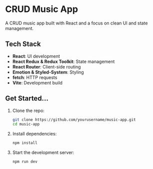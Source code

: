 # CRUD Music App

A CRUD music app built with React and a focus on clean UI and state management.

## Tech Stack

- **React**: UI development
- **React Redux & Redux Toolkit**: State management
- **React Router**: Client-side routing
- **Emotion & Styled-System**: Styling
- **fetch**: HTTP requests
- **Vite**: Development build

## Get Started...

1. Clone the repo:
    ```bash
    git clone https://github.com/yourusername/music-app.git
    cd music-app
    ```
2. Install dependencies:
    ```bash
    npm install
    ```
3. Start the development server:
    ```bash
    npm run dev
    ```
